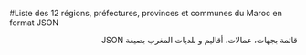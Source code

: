 #Liste des 12 régions, préfectures, provinces et communes du Maroc en format JSON 
<div dir="rtl">
قائمة بجهات، عمالات، أقاليم و بلديات المغرب بصيغة JSON
</div>
 
